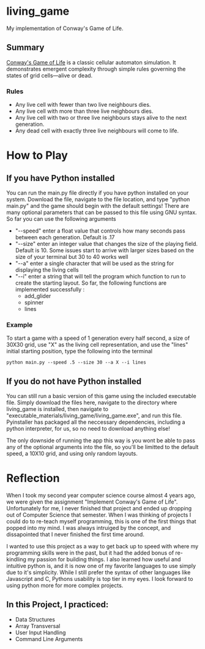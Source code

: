 # living_game

My implementation of Conway's Game of Life. 

## Summary

[Conway's Game of Life](https://en.wikipedia.org/wiki/Conway%27s_Game_of_Life) is a classic cellular automaton simulation. It demonstrates emergent complexity through simple rules governing the states of grid cells—alive or dead.

### Rules
  
  - Any live cell with fewer than two live neighbours dies.
  - Any live cell with more than three live neighbours dies.
  - Any live cell with two or three live neighbours stays alive to the next generation.
  - Any dead cell with exactly three live neighbours will come to life.

# How to Play

## If you have Python installed

You can run the main.py file directly if you have python installed on your system. Download the file, navigate to the file location, and type "python main.py" and the game should begin with the default settings!
There are many optional parameters that can be passed to this file using GNU syntax. So far you can use the following arguments
    
  * "--speed"  enter a float value that controls how many seconds pass between each generation. Default is .17
  * "--size"  enter an integer value that changes the size of the playing field. Default is 10. Some issues start to arrive with larger sizes based on the size of your terminal but 30 to 40 works well
  * "--a"  enter a single character that will be used as the string for displaying the living cells
  * "--i"  enter a string that will tell the program which function to run to create the starting layout. So far, the following functions are implemented successfully :
    * add_glider
    * spinner
    * lines

### Example

To start a game with a speed of 1 generation every half second, a size of 30X30 grid, use "X" as the living cell representation, and use the "lines" initial starting position, type the following into the terminal

    python main.py --speed .5 --size 30 --a X --i lines

## If you do not have Python installed

You can still run a basic version of this game using the included executable file. Simply download the files here, navigate to the directory where living_game is installed, then navigate to "executable_materials/living_game/living_game.exe", and run this file. Pyinstaller has packaged all the neccessary dependencies, including a python interpreter, for us, so no need to download anything else!

The only downside of running the app this way is you wont be able to pass any of the optional arguments into the file, so you'll be limitted to the default speed, a 10X10 grid, and using only random layouts.

# Reflection

When I took my second year computer science course almost 4 years ago, we were given the assignment "Implement Conway's Game of Life". Unfortunately for me, I never finished that project and ended up dropping out of Computer Science that semester. When I was thinking of projects I could do to re-teach myself programming, this is one of the first things that popped into my mind. I was always intruiged by the concept, and dissapointed that I never finished the first time around.

I wanted to use this project as a way to get back up to speed with where my programming skills were in the past, but it had the added bonus of re-kindling my passion for building things. I also learned how useful and intuitive python is, and it is now one of my favorite languages to use simply due to it's simplicity. While I still prefer the syntax of other languages like Javascript and C, Pythons usability is top tier in my eyes. I look forward to using python more for more complex projects.

## In this Project, I practiced:
  - Data Structures
  - Array Transversal
  - User Input Handling
  - Command Line Arguments
